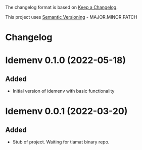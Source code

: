 The changelog format is based on [Keep a Changelog](https://keepachangelog.com/en/1.0.0/).

This project uses [Semantic Versioning](https://semver.org/) - MAJOR.MINOR.PATCH

# Changelog

Idemenv 0.1.0 (2022-05-18)
==========================

Added
-----

- Initial version of idemenv with basic functionality


Idemenv 0.0.1 (2022-03-20)
==========================

Added
-----

- Stub of project. Waiting for tiamat binary repo.
